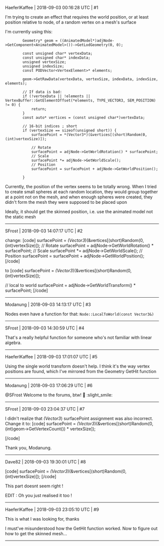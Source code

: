 HaeferlKaffee | 2018-09-03 00:16:28 UTC | #1

I'm trying to create an effect that requires the world position, or at least position relative to node, of a random vertex on a mesh's surface

I'm currently using this:

    		Geometry* geom = ((AnimatedModel*)adjNode->GetComponent<AnimatedModel>())->GetLodGeometry(0, 0);

			const unsigned char* vertexData;
			const unsigned char* indexData;
			unsigned vertexSize;
			unsigned indexSize;
			const PODVector<VertexElement>* elements;

			geom->GetRawData(vertexData, vertexSize, indexData, indexSize, elements);

			// If data is bad:
			if (!vertexData || !elements || VertexBuffer::GetElementOffset(*elements, TYPE_VECTOR3, SEM_POSITION) != 0) {
				return;
			}
			const auto* vertices = (const unsigned char*)vertexData;

			// 16-bit indices ; short
			if (vertexSize == sizeof(unsigned short)) {
				surfacePoint = *(Vector3*)(&vertices[(short)Random(0, (int)vertexSize)]);

				// Rotate
				surfacePoint = adjNode->GetWorldRotation() * surfacePoint;
				// Scale
				surfacePoint *= adjNode->GetWorldScale();
				// Position
				surfacePoint = surfacePoint + adjNode->GetWorldPosition();

			}

Currently, the position of the vertex seems to be totally wrong. When I tried to create small spheres at each random location, they would group together at a point not on the mesh, and when enough spheres were created, they didn't form the mesh they were supposed to be placed upon

Ideally, it should get the skinned position, i.e. use the animated model not the static mesh

-------------------------

SFrost | 2018-09-03 14:07:17 UTC | #2

change:
[code]
surfacePoint = *(Vector3*)(&vertices[(short)Random(0, (int)vertexSize)]); 
// Rotate 
surfacePoint = adjNode->GetWorldRotation() * surfacePoint; 
// Scale 
surfacePoint *= adjNode->GetWorldScale(); 
// Position 
surfacePoint = surfacePoint + adjNode->GetWorldPosition();
[/code]

to
[code]
surfacePoint = *(Vector3*)(&vertices[(short)Random(0, (int)vertexSize)]); 

// local to world
surfacePoint = adjNode->GetWorldTransform() * surfacePoint;
[/code]

-------------------------

Modanung | 2018-09-03 14:13:17 UTC | #3

Nodes even have a function for that: `Node::LocalToWorld(const Vector3&)`

-------------------------

SFrost | 2018-09-03 14:30:59 UTC | #4

That's a really helpful function for someone who's not familiar with linear algebra.

-------------------------

HaeferlKaffee | 2018-09-03 17:01:07 UTC | #5

Using the single world transform doesn't help. I think it's the way vertex positions are found, which I've mirrored from the Geometry GetHit function

-------------------------

Modanung | 2018-09-03 17:06:29 UTC | #6

@SFrost Welcome to the forums, btw! :confetti_ball: :slight_smile:

-------------------------

SFrost | 2018-09-03 23:04:37 UTC | #7

I didn't realize that *(Vector3*) surfacePoint assignment was also incorrect. 
Change it to:
[code]
surfacePoint = *(Vector3*)(&vertices[(short)Random(0, (int)geom->GetVertexCount()) * vertexSize]);

[/code]

Thank you, Modanung.

-------------------------

Dave82 | 2018-09-03 19:30:01 UTC | #8

[code]
surfacePoint = *(Vector3*)(&vertices[(short)Random(0, (int)vertexSize)]);
[/code]

This part doesnt seem right !

EDIT : Oh you just realised it too !

-------------------------

HaeferlKaffee | 2018-09-03 23:05:10 UTC | #9

This is what I was looking for, thanks

I must've misunderstood how the GetHit function worked. Now to figure out how to get the skinned mesh...

-------------------------

